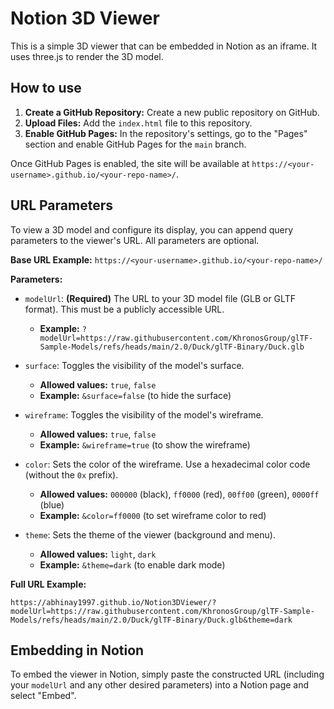 # Notion 3D Viewer

This is a simple 3D viewer that can be embedded in Notion as an iframe. It uses three.js to render the 3D model.

## How to use

1.  **Create a GitHub Repository:** Create a new public repository on GitHub.
2.  **Upload Files:** Add the `index.html` file to this repository.
3.  **Enable GitHub Pages:** In the repository's settings, go to the "Pages" section and enable GitHub Pages for the `main` branch.

Once GitHub Pages is enabled, the site will be available at `https://<your-username>.github.io/<your-repo-name>/`.

## URL Parameters

To view a 3D model and configure its display, you can append query parameters to the viewer's URL. All parameters are optional.

**Base URL Example:**
`https://<your-username>.github.io/<your-repo-name>/`

**Parameters:**

*   `modelUrl`: **(Required)** The URL to your 3D model file (GLB or GLTF format). This must be a publicly accessible URL.
    *   **Example:** `?modelUrl=https://raw.githubusercontent.com/KhronosGroup/glTF-Sample-Models/refs/heads/main/2.0/Duck/glTF-Binary/Duck.glb`

*   `surface`: Toggles the visibility of the model's surface.
    *   **Allowed values:** `true`, `false`
    *   **Example:** `&surface=false` (to hide the surface)

*   `wireframe`: Toggles the visibility of the model's wireframe.
    *   **Allowed values:** `true`, `false`
    *   **Example:** `&wireframe=true` (to show the wireframe)

*   `color`: Sets the color of the wireframe. Use a hexadecimal color code (without the `0x` prefix).
    *   **Allowed values:** `000000` (black), `ff0000` (red), `00ff00` (green), `0000ff` (blue)
    *   **Example:** `&color=ff0000` (to set wireframe color to red)

*   `theme`: Sets the theme of the viewer (background and menu).
    *   **Allowed values:** `light`, `dark`
    *   **Example:** `&theme=dark` (to enable dark mode)

**Full URL Example:**

`https://abhinay1997.github.io/Notion3DViewer/?modelUrl=https://raw.githubusercontent.com/KhronosGroup/glTF-Sample-Models/refs/heads/main/2.0/Duck/glTF-Binary/Duck.glb&theme=dark`

## Embedding in Notion

To embed the viewer in Notion, simply paste the constructed URL (including your `modelUrl` and any other desired parameters) into a Notion page and select "Embed".